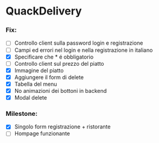 # QuackDelivery

### Fix:
- [ ] Controllo client sulla password login e registrazione
- [ ] Campi ed errori nel login e  nella registrazione in italiano
- [x] Specificare che * é obbligatorio
- [ ] Controllo client sul prezzo del piatto
- [x] Immagine del piatto
- [x] Aggiungere il form di delete
- [x] Tabella del menu
- [x] No animazioni dei bottoni in backend
- [x] Modal delete
### Milestone:
- [x] Singolo form registrazione + ristorante
- [ ] Hompage funzionante